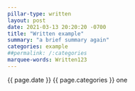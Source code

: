 ```yaml
---
pillar-type: written
layout: post
date: 2021-03-13 20:20:20 -0700
title: "Written example"
summary: "a brief summary again"
categories: example
##permalink: /:categories
marquee-words: Written123
---
```

{{ page.date }} {{ page.categories }} one